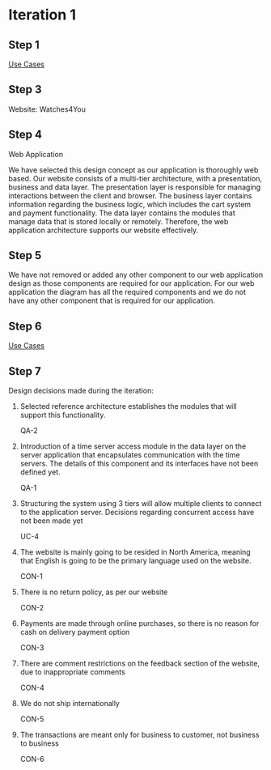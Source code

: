 # Iteration 1

## Step 1

[Use Cases](https://github.com/camerondaize10/FinalProjectReport/blob/main/Requirements/use%20case%20diagram.png)

## Step 3

Website: Watches4You

## Step 4

Web Application

We have selected this design concept as our application is thoroughly web based. Our website consists of a multi-tier architecture, with a presentation, business and data layer. The presentation layer is responsible for managing interactions between the client and browser. The business layer contains information regarding the business logic, which includes the cart system and payment functionality. The data layer contains the modules that manage data that is stored locally or remotely. Therefore, the web application architecture supports our website effectively. 

## Step 5

We have not removed or added any other component to our web application design as those components are required for our application. For our web application the diagram has all the required components and we do not have any other component that is required for our application.

## Step 6

[Use Cases](https://github.com/camerondaize10/FinalProjectReport/blob/main/Requirements/use%20case%20diagram.png)

## Step 7

Design decisions made during the iteration: 

1. Selected reference architecture establishes the modules that will support this functionality. 

	QA-2 

2. Introduction of a time server access module in the data layer on the server application that encapsulates communication with the time servers. The details of this component and its interfaces have not been defined yet.

	QA-1

3. Structuring the system using 3 tiers will allow multiple clients to connect to the application server. Decisions regarding concurrent access have not been made yet

	UC-4

4. The website is mainly going to be resided in North America, meaning that English is going to be the primary language used on the website. 

	CON-1 

5. There is no return policy, as per our website 

	CON-2

6. Payments are made through online purchases, so there is no reason for cash on delivery payment option 

	CON-3

7. There are comment restrictions on the feedback section of the website, due to inappropriate comments 

	CON-4

8. We do not ship internationally

	CON-5

9. The transactions are meant only for business to customer, not business to business 

	CON-6
